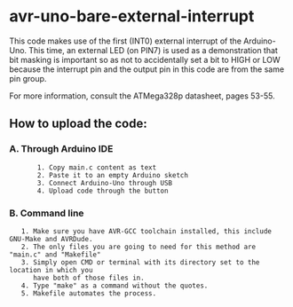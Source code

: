 # avr-uno-bare-external-interrupt
This code makes use of the first (INT0) external interrupt of the Arduino-Uno.
This time, an external LED (on PIN7) is used as a demonstration that bit masking is important so as not to accidentally
set a bit to HIGH or LOW because the interrupt pin and the output pin in this code are from the same pin group.

For more information, consult the ATMega328p datasheet, pages 53-55.

##  How to upload the code:
###     A. Through Arduino IDE
           1. Copy main.c content as text
           2. Paste it to an empty Arduino sketch
           3. Connect Arduino-Uno through USB
           4. Upload code through the button
    
       
### B. Command line
       1. Make sure you have AVR-GCC toolchain installed, this include GNU-Make and AVRDude.
       2. The only files you are going to need for this method are "main.c" and "Makefile"
       3. Simply open CMD or terminal with its directory set to the location in which you
          have both of those files in.
       4. Type "make" as a command without the quotes.
       5. Makefile automates the process.
